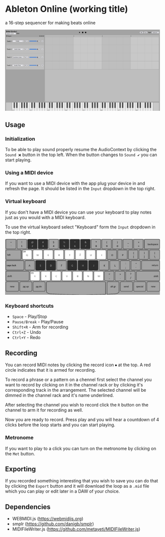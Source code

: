 # Ableton Online (working title)

a 16-step sequencer for making beats online

![Screenshot](images/screenshot.png)

## Usage

### Initialization

To be able to play sound properly resume the AudioContext by clicking the `Sound ❌` button in the top left. 
When the button changes to `Sound ✔` you can start playing.

### Using a MIDI device

If you want to use a MIDI device with the app plug your device in and refresh the page. It should be listed in the `Input` dropdown in the top right.

### Virtual keyboard

If you don't have a MIDI device you can use your keyboard to play notes just as you would with a MIDI keyboard.

To use the virtual keyboard select "Keyboard" form the `Input` dropdown in the top right.

![Keyboard layout](images/keyboard_layout.png)

### Keyboard shortcuts

- `Space` - Play/Stop
- `Pause/Break` - Play/Pause
- `Shift+R` - Arm for recording
- `Ctrl+Z` - Undo
- `Ctrl+Y` - Redo

## Recording

You can record MIDI notes by clicking the record icon `⏺` at the top. A red circle indicates that it is 
armed for recording.

To record a phrase or a pattern on a chennel first select the channel you want to record by clicking on it in the
channel rack or by clicking it's corresponding track in the arrangement. The selected channel will be dimmed in the
channel rack and it's name underlined.

After selecting the channel you wish to record click the `R` button on the channel to arm it for recording as well.

Now you are ready to record. Press play and you will hear a countdown of 4 clicks before the loop starts and you
can start playing.

### Metronome

If you want to play to a click you can turn on the metronome by clicking on the `Met` button.

## Exporting

If you recorded something interesting that you wish to save you can do that by clicking the `Export` button and it will download the loop as a `.mid` file which you can play or edit later in a DAW of your choice.

## Dependencies

- WEBMIDI.js (https://webmidijs.org)
- smplr (https://github.com/danigb/smplr)
- MIDIFileWriter.js (https://github.com/metayeti/MIDIFileWriter.js)